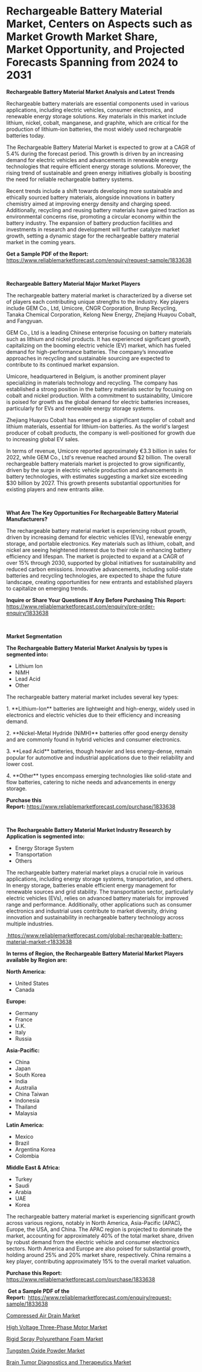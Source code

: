 <p><h1>Rechargeable Battery Material Market, Centers on Aspects such as Market Growth Market Share, Market Opportunity, and Projected Forecasts Spanning from 2024 to 2031</h1></p><p><strong>Rechargeable Battery Material Market Analysis and Latest Trends</strong></p>
<p><p>Rechargeable battery materials are essential components used in various applications, including electric vehicles, consumer electronics, and renewable energy storage solutions. Key materials in this market include lithium, nickel, cobalt, manganese, and graphite, which are critical for the production of lithium-ion batteries, the most widely used rechargeable batteries today.</p><p>The Rechargeable Battery Material Market is expected to grow at a CAGR of 5.4% during the forecast period. This growth is driven by an increasing demand for electric vehicles and advancements in renewable energy technologies that require efficient energy storage solutions. Moreover, the rising trend of sustainable and green energy initiatives globally is boosting the need for reliable rechargeable battery systems.</p><p>Recent trends include a shift towards developing more sustainable and ethically sourced battery materials, alongside innovations in battery chemistry aimed at improving energy density and charging speed. Additionally, recycling and reusing battery materials have gained traction as environmental concerns rise, promoting a circular economy within the battery industry. The expansion of battery production facilities and investments in research and development will further catalyze market growth, setting a dynamic stage for the rechargeable battery material market in the coming years.</p></p>
<p><strong>Get a Sample PDF of the Report:&nbsp;</strong> <a href="https://www.reliablemarketforecast.com/enquiry/request-sample/1833638?utm_campaign=1130&utm_medium=2&utm_source=Github&utm_content=ia&utm_term=17102024&utm_id=rechargeable-battery-material">https://www.reliablemarketforecast.com/enquiry/request-sample/1833638</a></p>
<p>&nbsp;</p>
<p><strong>Rechargeable Battery Material Major Market Players</strong></p>
<p><p>The rechargeable battery material market is characterized by a diverse set of players each contributing unique strengths to the industry. Key players include GEM Co., Ltd, Umicore, CNGR Corporation, Brunp Recycling, Tanaka Chemical Corporation, Kelong New Energy, Zhejiang Huayou Cobalt, and Fangyuan.</p><p>GEM Co., Ltd is a leading Chinese enterprise focusing on battery materials such as lithium and nickel products. It has experienced significant growth, capitalizing on the booming electric vehicle (EV) market, which has fueled demand for high-performance batteries. The company’s innovative approaches in recycling and sustainable sourcing are expected to contribute to its continued market expansion.</p><p>Umicore, headquartered in Belgium, is another prominent player specializing in materials technology and recycling. The company has established a strong position in the battery materials sector by focusing on cobalt and nickel production. With a commitment to sustainability, Umicore is poised for growth as the global demand for electric batteries increases, particularly for EVs and renewable energy storage systems.</p><p>Zhejiang Huayou Cobalt has emerged as a significant supplier of cobalt and lithium materials, essential for lithium-ion batteries. As the world's largest producer of cobalt products, the company is well-positioned for growth due to increasing global EV sales. </p><p>In terms of revenue, Umicore reported approximately €3.3 billion in sales for 2022, while GEM Co., Ltd's revenue reached around $2 billion. The overall rechargeable battery materials market is projected to grow significantly, driven by the surge in electric vehicle production and advancements in battery technologies, with estimates suggesting a market size exceeding $30 billion by 2027. This growth presents substantial opportunities for existing players and new entrants alike.</p></p>
<p>&nbsp;</p>
<p><strong>What Are The Key Opportunities For Rechargeable Battery Material Manufacturers?</strong></p>
<p><p>The rechargeable battery material market is experiencing robust growth, driven by increasing demand for electric vehicles (EVs), renewable energy storage, and portable electronics. Key materials such as lithium, cobalt, and nickel are seeing heightened interest due to their role in enhancing battery efficiency and lifespan. The market is projected to expand at a CAGR of over 15% through 2030, supported by global initiatives for sustainability and reduced carbon emissions. Innovative advancements, including solid-state batteries and recycling technologies, are expected to shape the future landscape, creating opportunities for new entrants and established players to capitalize on emerging trends.</p></p>
<p><strong>Inquire or Share Your Questions If Any Before Purchasing This Report:</strong> <a href="https://www.reliablemarketforecast.com/enquiry/pre-order-enquiry/1833638?utm_campaign=1130&utm_medium=2&utm_source=Github&utm_content=ia&utm_term=17102024&utm_id=rechargeable-battery-material">https://www.reliablemarketforecast.com/enquiry/pre-order-enquiry/1833638</a></p>
<p>&nbsp;</p>
<p><strong>Market Segmentation</strong></p>
<p><strong>The Rechargeable Battery Material Market Analysis by types is segmented into:</strong></p>
<p><ul><li>Lithium Ion</li><li>NiMH</li><li>Lead Acid</li><li>Other</li></ul></p>
<p><p>The rechargeable battery material market includes several key types: </p><p>1. **Lithium-Ion** batteries are lightweight and high-energy, widely used in electronics and electric vehicles due to their efficiency and increasing demand.</p><p>   </p><p>2. **Nickel-Metal Hydride (NiMH)** batteries offer good energy density and are commonly found in hybrid vehicles and consumer electronics.</p><p>   </p><p>3. **Lead Acid** batteries, though heavier and less energy-dense, remain popular for automotive and industrial applications due to their reliability and lower cost. </p><p>4. **Other** types encompass emerging technologies like solid-state and flow batteries, catering to niche needs and advancements in energy storage.</p></p>
<p><strong>Purchase this Report:&nbsp;</strong><a href="https://www.reliablemarketforecast.com/purchase/1833638?utm_campaign=1130&utm_medium=2&utm_source=Github&utm_content=ia&utm_term=17102024&utm_id=rechargeable-battery-material">https://www.reliablemarketforecast.com/purchase/1833638</a></p>
<p>&nbsp;</p>
<p><strong>The Rechargeable Battery Material Market Industry Research by Application is segmented into:</strong></p>
<p><ul><li>Energy Storage System</li><li>Transportation</li><li>Others</li></ul></p>
<p><p>The rechargeable battery material market plays a crucial role in various applications, including energy storage systems, transportation, and others. In energy storage, batteries enable efficient energy management for renewable sources and grid stability. The transportation sector, particularly electric vehicles (EVs), relies on advanced battery materials for improved range and performance. Additionally, other applications such as consumer electronics and industrial uses contribute to market diversity, driving innovation and sustainability in rechargeable battery technology across multiple industries.</p></p>
<p><a href="https://www.reliablemarketforecast.com/global-rechargeable-battery-material-market-r1833638?utm_campaign=1130&utm_medium=2&utm_source=Github&utm_content=ia&utm_term=17102024&utm_id=rechargeable-battery-material">&nbsp;https://www.reliablemarketforecast.com/global-rechargeable-battery-material-market-r1833638</a></p>
<p><strong>In terms of Region, the Rechargeable Battery Material Market Players available by Region are:</strong></p>
<p>
    <p> <strong> North America: </strong>
        <ul>
            <li>United States</li>
            <li>Canada</li>
        </ul>
        </p> 
    <p> <strong> Europe: </strong>
        <ul>
            <li>Germany</li>
            <li>France</li>
            <li>U.K.</li>
            <li>Italy</li>
            <li>Russia</li>
        </ul>
        </p> 
    <p> <strong> Asia-Pacific: </strong>
        <ul>
            <li>China</li>
            <li>Japan</li>
            <li>South Korea</li>
            <li>India</li>
            <li>Australia</li>
            <li>China Taiwan</li>
            <li>Indonesia</li>
            <li>Thailand</li>
            <li>Malaysia</li>
        </ul>
        </p> 
    <p> <strong> Latin America: </strong>
        <ul>
            <li>Mexico</li>
            <li>Brazil</li>
            <li>Argentina Korea</li>
            <li>Colombia</li>
        </ul>
        </p> 
    <p> <strong> Middle East & Africa: </strong>
        <ul>
            <li>Turkey</li>
            <li>Saudi</li>
            <li>Arabia</li>
            <li>UAE</li>
            <li>Korea</li>
        </ul>
    </p>
    </p>
<p><p>The rechargeable battery material market is experiencing significant growth across various regions, notably in North America, Asia-Pacific (APAC), Europe, the USA, and China. The APAC region is projected to dominate the market, accounting for approximately 40% of the total market share, driven by robust demand from the electric vehicle and consumer electronics sectors. North America and Europe are also poised for substantial growth, holding around 25% and 20% market share, respectively. China remains a key player, contributing approximately 15% to the overall market valuation.</p></p>
<p><strong>Purchase this Report: </strong><a href="https://www.reliablemarketforecast.com/purchase/1833638?utm_campaign=1130&utm_medium=2&utm_source=Github&utm_content=ia&utm_term=17102024&utm_id=rechargeable-battery-material">https://www.reliablemarketforecast.com/purchase/1833638</a></p>
<p>&nbsp;<strong>Get a Sample PDF of the Report:&nbsp;&nbsp;</strong><a href="https://www.reliablemarketforecast.com/enquiry/request-sample/1833638?utm_campaign=1130&utm_medium=2&utm_source=Github&utm_content=ia&utm_term=17102024&utm_id=rechargeable-battery-material">https://www.reliablemarketforecast.com/enquiry/request-sample/1833638</a></p>
<p><strong></strong></p>
<p><p><a href="https://issuu.com/reportprime-2/docs/compressed-air-drain-market-size-20_b88cb686ac7aa3?utm_campaign=1130&utm_medium=2&utm_source=Github&utm_content=ia&utm_term=17102024&utm_id=rechargeable-battery-material">Compressed Air Drain Market</a></p><p><a href="https://github.com/radmanjxendrisczn/Market-Research-Report-List-1/blob/main/high-voltage-three-phase-motor-market.md?utm_campaign=1130&utm_medium=2&utm_source=Github&utm_content=ia&utm_term=17102024&utm_id=rechargeable-battery-material">High Voltage Three-Phase Motor Market</a></p><p><a href="https://www.linkedin.com/pulse/unlocking-growth-potential-strategic-analysis-rigid-eti9c?utm_campaign=1130&utm_medium=2&utm_source=Github&utm_content=ia&utm_term=17102024&utm_id=rechargeable-battery-material">Rigid Spray Polyurethane Foam Market</a></p><p><a href="https://www.linkedin.com/pulse/global-tungsten-oxide-powder-market-forecast-2024-2031-trends-tj0rf?utm_campaign=1130&utm_medium=2&utm_source=Github&utm_content=ia&utm_term=17102024&utm_id=rechargeable-battery-material">Tungsten Oxide Powder Market</a></p><p><a href="https://github.com/brookiqhurne/Market-Research-Report-List-1/blob/main/brain-tumor-diagnostics-and-therapeutics-market.md?utm_campaign=1130&utm_medium=2&utm_source=Github&utm_content=ia&utm_term=17102024&utm_id=rechargeable-battery-material">Brain Tumor Diagnostics and Therapeutics Market</a></p></p>